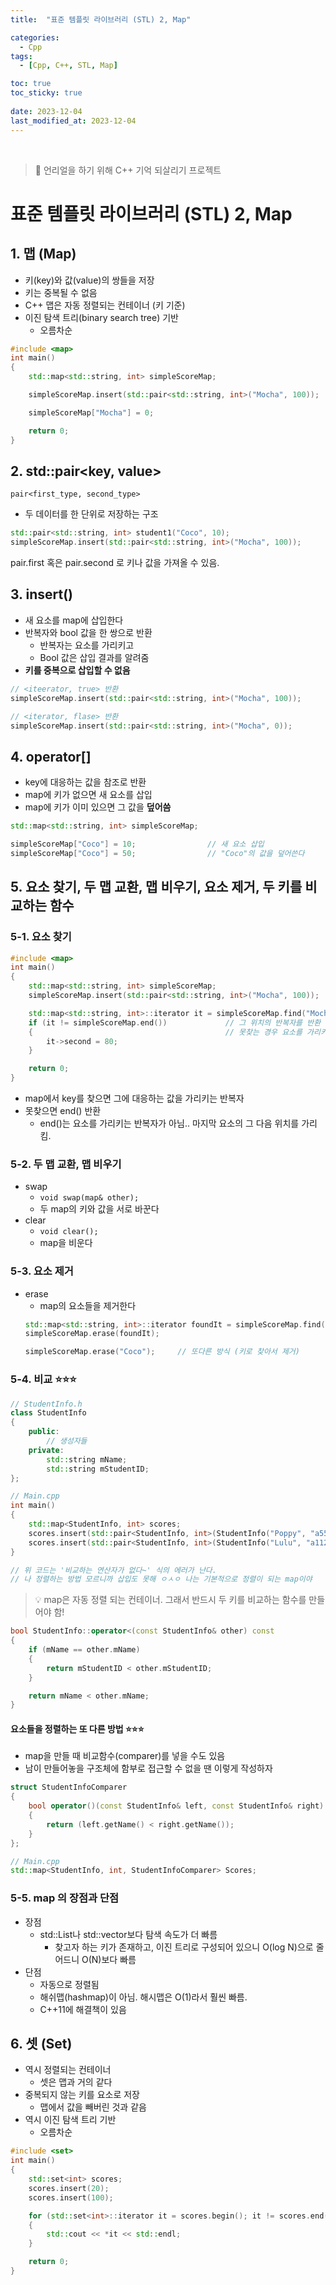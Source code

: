 ```yaml
---
title:  "표준 템플릿 라이브러리 (STL) 2, Map"

categories:
  - Cpp
tags:
  - [Cpp, C++, STL, Map]

toc: true
toc_sticky: true
 
date: 2023-12-04
last_modified_at: 2023-12-04
---
```


<br>

> 🤯 언리얼을 하기 위해 C++ 기억 되살리기 프로젝트

# 표준 템플릿 라이브러리 (STL) 2, Map

## 1. 맵 (Map)

- 키(key)와 값(value)의 쌍들을 저장
- 키는 중복될 수 없음
- C++ 맵은 자동 정렬되는 컨테이너 (키 기준)
- 이진 탐색 트리(binary search tree) 기반
  - 오름차순

```cpp
#include <map>
int main()
{
    std::map<std::string, int> simpleScoreMap;

    simpleScoreMap.insert(std::pair<std::string, int>("Mocha", 100));

    simpleScoreMap["Mocha"] = 0;

    return 0;
}
```

## 2. std::pair<key, value>

`pair<first_type, second_type>`

- 두 데이터를 한 단위로 저장하는 구조

```cpp
std::pair<std::string, int> student1("Coco", 10);
simpleScoreMap.insert(std::pair<std::string, int>("Mocha", 100));
```

pair.first 혹은 pair.second 로 키나 값을 가져올 수 있음.  

## 3. insert()

- 새 요소를 map에 삽입한다
- 반복자와 bool 값을 한 쌍으로 반환
  - 반복자는 요소를 가리키고
  - Bool 값은 삽입 결과를 알려줌
- <b>키를 중복으로 삽입할 수 없음</b>

```cpp
// <iteerator, true> 반환
simpleScoreMap.insert(std::pair<std::string, int>("Mocha", 100));

// <iterator, flase> 반환
simpleScoreMap.insert(std::pair<std::string, int>("Mocha", 0));
```

## 4. operator[]

- key에 대응하는 값을 참조로 반환
- map에 키가 없으면 새 요소를 삽입
- map에 키가 이미 있으면 그 값을 <b>덮어씀</b>

```cpp
std::map<std::string, int> simpleScoreMap;

simpleScoreMap["Coco"] = 10;                // 새 요소 삽입
simpleScoreMap["Coco"] = 50;                // "Coco"의 값을 덮어쓴다
```

## 5. 요소 찾기, 두 맵 교환, 맵 비우기, 요소 제거, 두 키를 비교하는 함수

### 5-1. 요소 찾기

```cpp
#include <map>
int main()
{
    std::map<std::string, int> simpleScoreMap;
    simpleScoreMap.insert(std::pair<std::string, int>("Mocha", 100));

    std::map<std::string, int>::iterator it = simpleScoreMap.find("Mocha");     // 키를 찾아라
    if (it != simpleScoreMap.end())             // 그 위치의 반복자를 반환
    {                                           // 못찾는 경우 요소를 가리키지 않는 반복자인 end() 반환
        it->second = 80;
    }

    return 0;
}
```

- map에서 key를 찾으면 그에 대응하는 값을 가리키는 반복자
- 못찾으면 end() 반환
  - end()는 요소를 가리키는 반복자가 아님.. 마지막 요소의 그 다음 위치를 가리킴.

### 5-2. 두 맵 교환, 맵 비우기

- swap
  - `void swap(map& other);`
  - 두 map의 키와 값을 서로 바꾼다
- clear
  - `void clear();`
  - map을 비운다

### 5-3. 요소 제거

- erase
  - map의 요소들을 제거한다
  ```cpp
  std::map<std::string, int>::iterator foundIt = simpleScoreMap.find("Coco");
  simpleScoreMap.erase(foundIt);

  simpleScoreMap.erase("Coco");     // 또다른 방식 (키로 찾아서 제거)
  ```

### 5-4. 비교 ⭐⭐⭐

```cpp
// StudentInfo.h
class StudentInfo
{
    public:
        // 생성자들
    private:
        std::string mName;
        std::string mStudentID;
};

// Main.cpp
int main()
{
    std::map<StudentInfo, int> scores;
    scores.insert(std::pair<StudentInfo, int>(StudentInfo("Poppy", "a556"), 30));
    scores.insert(std::pair<StudentInfo, int>(StudentInfo("Lulu", "a112"), 70));
}

// 위 코드는 '비교하는 연산자가 없다~' 식의 에러가 난다.
// 나 정렬하는 방법 모르니까 삽입도 못해 ㅇㅅㅇ 나는 기본적으로 정렬이 되는 map이야
```

> 💡 map은 자동 정렬 되는 컨테이너.
> 그래서 반드시 두 키를 비교하는 함수를 만들어야 함!

```cpp
bool StudentInfo::operator<(const StudentInfo& other) const
{
    if (mName == other.mName)
    {
        return mStudentID < other.mStudentID;
    }

    return mName < other.mName;
}
```

#### 요소들을 정렬하는 또 다른 방법 ⭐⭐⭐

- map을 만들 때 비교함수(comparer)를 넣을 수도 있음
- 남이 만들어놓을 구조체에 함부로 접근할 수 없을 땐 이렇게 작성하자

```cpp
struct StudentInfoComparer
{
    bool operator()(const StudentInfo& left, const StudentInfo& right) const
    {
        return (left.getName() < right.getName());
    }
};

// Main.cpp
std::map<StudentInfo, int, StudentInfoComparer> Scores;
```

### 5-5. map 의 장점과 단점

- 장점
  - std::List나 std::vector보다 탐색 속도가 더 빠름
    - 찾고자 하는 키가 존재하고, 이진 트리로 구성되어 있으니 O(log N)으로 줄어드니 O(N)보다 빠름
- 단점
  - 자동으로 정렬됨
  - 해쉬맵(hashmap)이 아님. 해시맵은 O(1)라서 훨씬 빠름.
  - C++11에 해결책이 있음

## 6. 셋 (Set)

- 역시 정렬되는 컨테이너
  - 셋은 맵과 거의 같다
- 중복되지 않는 키를 요소로 저장
  - 맵에서 값을 빼버린 것과 같음
- 역시 이진 탐색 트리 기반
  - 오름차순

```cpp
#include <set>
int main()
{
    std::set<int> scores;
    scores.insert(20);
    scores.insert(100);

    for (std::set<int>::iterator it = scores.begin(); it != scores.end(); ++it)
    {
        std::cout << *it << std::endl;
    }

    return 0;
}
```